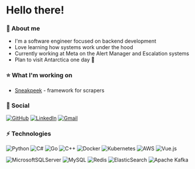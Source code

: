 # Hello there!

### 👋 About me
- I'm a software engineer focused on backend development
- Love learning how systems work under the hood
- Currently working at Meta on the Alert Manager and Escalation systems
- Plan to visit Antarctica one day 🐧 


### ⭐ What I'm working on
- [Sneakpeek](https://github.com/flulemon/sneakpeek) - framework for scrapers 


### 💬 Social 
[![GitHub](https://img.shields.io/badge/github-%23121011.svg?style=for-the-badge&logo=github&logoColor=white)](https://github.com/flulemon)
[![LinkedIn](https://img.shields.io/badge/linkedin-%230077B5.svg?style=for-the-badge&logo=linkedin&logoColor=white)](https://linkedin.com/in/dyazovsky/)
[![Gmail](https://img.shields.io/badge/Gmail-D14836?style=for-the-badge&logo=gmail&logoColor=white)](mailto:daniil.yazovsky@gmail.com)


### ⚡ Technologies

![Python](https://img.shields.io/badge/python-3670A0?style=for-the-badge&logo=python&logoColor=ffdd54)
![C#](https://img.shields.io/badge/c%23-%23239120.svg?style=for-the-badge&logo=c-sharp&logoColor=white)
![Go](https://img.shields.io/badge/go-%2300ADD8.svg?style=for-the-badge&logo=go&logoColor=white)
![C++](https://img.shields.io/badge/c++-%2300599C.svg?style=for-the-badge&logo=c%2B%2B&logoColor=white)
![Docker](https://img.shields.io/badge/docker-%230db7ed.svg?style=for-the-badge&logo=docker&logoColor=white)
![Kubernetes](https://img.shields.io/badge/kubernetes-%23326ce5.svg?style=for-the-badge&logo=kubernetes&logoColor=white)
![AWS](https://img.shields.io/badge/AWS-%23FF9900.svg?style=for-the-badge&logo=amazon-aws&logoColor=white)
![Vue.js](https://img.shields.io/badge/vuejs-%2335495e.svg?style=for-the-badge&logo=vuedotjs&logoColor=%234FC08D)

![MicrosoftSQLServer](https://img.shields.io/badge/Microsoft%20SQL%20Server-CC2927?style=for-the-badge&logo=microsoft%20sql%20server&logoColor=white)
![MySQL](https://img.shields.io/badge/mysql-%2300f.svg?style=for-the-badge&logo=mysql&logoColor=white)
![Redis](https://img.shields.io/badge/redis-%23DD0031.svg?style=for-the-badge&logo=redis&logoColor=white)
![ElasticSearch](https://img.shields.io/badge/-ElasticSearch-005571?style=for-the-badge&logo=elasticsearch)
![Apache Kafka](https://img.shields.io/badge/Apache%20Kafka-000?style=for-the-badge&logo=apachekafka)

